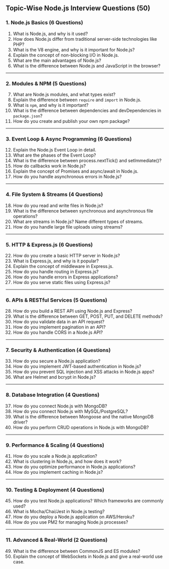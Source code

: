 ## **Topic-Wise Node.js Interview Questions (50)**


### **1. Node.js Basics (6 Questions)**

1. What is Node.js, and why is it used?
2. How does Node.js differ from traditional server-side technologies like PHP?
3. What is the V8 engine, and why is it important for Node.js?
4. Explain the concept of non-blocking I/O in Node.js.
5. What are the main advantages of Node.js?
6. What is the difference between Node.js and JavaScript in the browser?

---

### **2. Modules & NPM (5 Questions)**

7. What are Node.js modules, and what types exist?
8. Explain the difference between `require` and `import` in Node.js.
9. What is `npm`, and why is it important?
10. What is the difference between dependencies and devDependencies in `package.json`?
11. How do you create and publish your own npm package?

---

### **3. Event Loop & Async Programming (6 Questions)**

12. Explain the Node.js Event Loop in detail.
13. What are the phases of the Event Loop?
14. What is the difference between process.nextTick() and setImmediate()?
15. How do callbacks work in Node.js?
16. Explain the concept of Promises and async/await in Node.js.
17. How do you handle asynchronous errors in Node.js?

---

### **4. File System & Streams (4 Questions)**

18. How do you read and write files in Node.js?
19. What is the difference between synchronous and asynchronous file operations?
20. What are streams in Node.js? Name different types of streams.
21. How do you handle large file uploads using streams?

---

### **5. HTTP & Express.js (6 Questions)**

22. How do you create a basic HTTP server in Node.js?
23. What is Express.js, and why is it popular?
24. Explain the concept of middleware in Express.js.
25. How do you handle routing in Express.js?
26. How do you handle errors in Express applications?
27. How do you serve static files using Express.js?

---

### **6. APIs & RESTful Services (5 Questions)**

28. How do you build a REST API using Node.js and Express?
29. What is the difference between GET, POST, PUT, and DELETE methods?
30. How do you validate data in an API request?
31. How do you implement pagination in an API?
32. How do you handle CORS in a Node.js API?

---

### **7. Security & Authentication (4 Questions)**

33. How do you secure a Node.js application?
34. How do you implement JWT-based authentication in Node.js?
35. How do you prevent SQL injection and XSS attacks in Node.js apps?
36. What are Helmet and bcrypt in Node.js?

---

### **8. Database Integration (4 Questions)**

37. How do you connect Node.js with MongoDB?
38. How do you connect Node.js with MySQL/PostgreSQL?
39. What is the difference between Mongoose and the native MongoDB driver?
40. How do you perform CRUD operations in Node.js with MongoDB?

---

### **9. Performance & Scaling (4 Questions)**

41. How do you scale a Node.js application?
42. What is clustering in Node.js, and how does it work?
43. How do you optimize performance in Node.js applications?
44. How do you implement caching in Node.js?

---

### **10. Testing & Deployment (4 Questions)**

45. How do you test Node.js applications? Which frameworks are commonly used?
46. What is Mocha/Chai/Jest in Node.js testing?
47. How do you deploy a Node.js application on AWS/Heroku?
48. How do you use PM2 for managing Node.js processes?

---

### **11. Advanced & Real-World (2 Questions)**

49. What is the difference between CommonJS and ES modules?
50. Explain the concept of WebSockets in Node.js and give a real-world use case.

